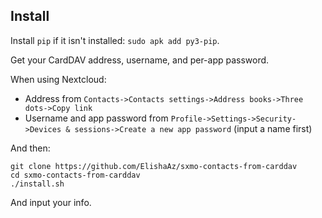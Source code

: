 ## Install

Install `pip` if it isn't installed: `sudo apk add py3-pip`.

Get your CardDAV address, username, and per-app password.

When using Nextcloud:

- Address from `Contacts->Contacts settings->Address books->Three dots->Copy link`
- Username and app password from `Profile->Settings->Security->Devices & sessions->Create a new app password` (input a name first)

And then:

```commandline
git clone https://github.com/ElishaAz/sxmo-contacts-from-carddav
cd sxmo-contacts-from-carddav
./install.sh
```

And input your info.
